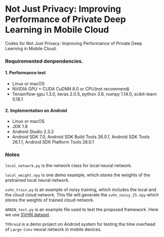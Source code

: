# Not Just Privacy: Improving Performance of Private Deep Learning in Mobile Cloud

Codes for Not Just Privacy: Improving Performance of Private Deep Learning in Mobile Cloud. 

### Requiremented denpendencies.

#### 1. Performance test
- Linux or macOS
- NVIDIA GPU + CUDA CuDNN 8.0 or CPU(not recommend)
- Tensorflow-gpu 1.3.0, keras 2.0.5, python 3.6, numpy 1.14.0, scikit-learn 0.18.1

#### 2. Implementation on Android
- Linux or macOS
- JDK 1.8
- Android Studio 2.3.3
- Android SDK 7.0, Android SDK Build Tools 26.0.1, Android SDK Tools 26.1.1, Android SDK Platform Tools 26.0.1

### Notes
`local_network.py` is the network class for local neural network.

`local_weight.npy` is one demo example, which stores the weights of the pretrained local neural network.

`svhn_train.py` is an example of noisy training, which includes the local and the cloud cloud network. This file will generate the `svhn_noisy_25.npy` which stores the weights of trained cloud network. 

`ARDEN_test.py` is an example file used to test the proposed framework. Here we use [SVHN dataset](http://ufldl.stanford.edu/housenumbers/).

`TFDroid` is a demo project on Android system for testing the time overhead of `Large-Conv` neural network in mobile devices.
